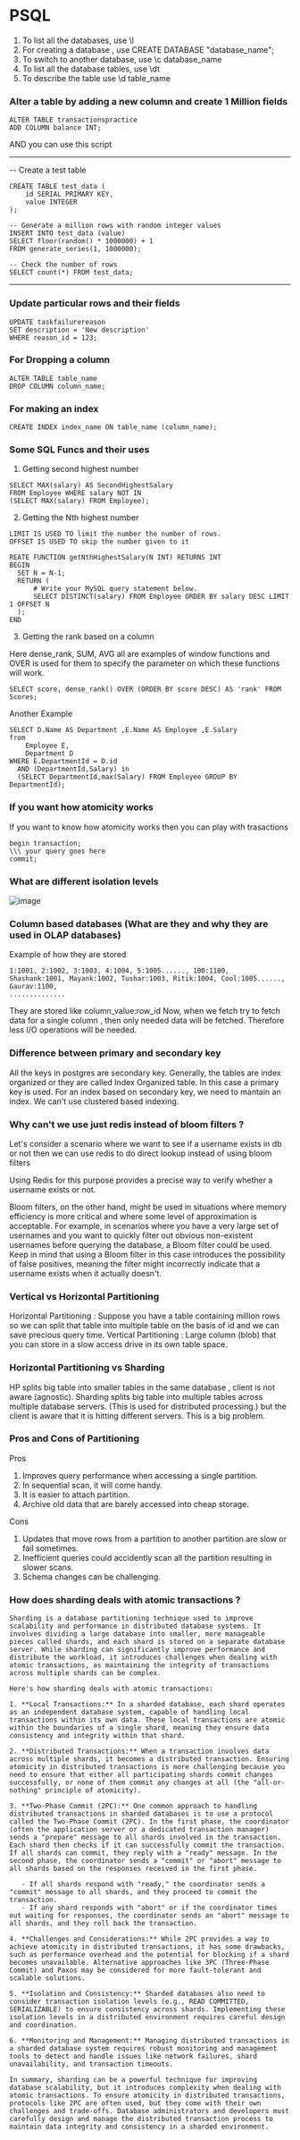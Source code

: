# PSQL

1) To list all the databases, use \l
2) For creating a database , use CREATE DATABASE "database_name";
3) To switch to another database, use \c database_name
4) To list all the database tables, use \dt
5) To describe the table use \d table_name

### Alter a table by adding a new column and create 1 Million fields
```
ALTER TABLE transactionspractice 
ADD COLUMN balance INT;
```
AND you can use this script

********************************************
-- Create a test table

```
CREATE TABLE test_data (
    id SERIAL PRIMARY KEY,
    value INTEGER
);

-- Generate a million rows with random integer values
INSERT INTO test_data (value)
SELECT floor(random() * 1000000) + 1
FROM generate_series(1, 1000000);

-- Check the number of rows
SELECT count(*) FROM test_data;

```
********************************************

### Update particular rows and their fields

```
UPDATE taskfailurereason
SET description = 'New description'
WHERE reason_id = 123;

```

### For Dropping a column

```
ALTER TABLE table_name
DROP COLUMN column_name;

```

### For making an index

```
CREATE INDEX index_name ON table_name (column_name);
```

### Some SQL Funcs and their uses

1. Getting second highest number

```
SELECT MAX(salary) AS SecondHighestSalary
FROM Employee WHERE salary NOT IN 
(SELECT MAX(salary) FROM Employee);
```

2. Getting the Nth highest number

```
LIMIT IS USED TO limit the number the number of rows.
OFFSET IS USED TO skip the number given to it

REATE FUNCTION getNthHighestSalary(N INT) RETURNS INT
BEGIN
  SET N = N-1;
  RETURN (
      # Write your MySQL query statement below.
      SELECT DISTINCT(salary) FROM Employee ORDER BY salary DESC LIMIT 1 OFFSET N
  );
END

```

3.  Getting the rank based on a column

Here dense_rank, SUM, AVG all are examples of window functions and
OVER is used for them to specify the parameter on which these functions
will work.

```
SELECT score, dense_rank() OVER (ORDER BY score DESC) AS 'rank' FROM Scores;
```

Another Example

```
SELECT D.Name AS Department ,E.Name AS Employee ,E.Salary 
from 
	Employee E,
	Department D 
WHERE E.DepartmentId = D.id 
  AND (DepartmentId,Salary) in 
  (SELECT DepartmentId,max(Salary) FROM Employee GROUP BY DepartmentId);
```


### If you want how atomicity works

If you want to know how atomicity works then you can play with trasactions

```
begin transaction;
\\\ your query goes here 
commit;
```


### What are different isolation levels


![image](https://github.com/iamskp99/sql_practice/assets/42648568/d3a57111-8a41-4a08-84d8-2900484d6068)



### Column based databases (What are they and why they are used in OLAP databases)

Example of how they are stored

```
1:1001, 2:1002, 3:1003, 4:1004, 5:1005......, 100:1100,
Shashank:1001, Mayank:1002, Tushar:1003, Ritik:1004, Cool:1005......, Gaurav:1100,
..............
```

They are stored like column_value:row_id
Now, when we fetch try to fetch data for a single column , then only needed data will be fetched. Therefore less I/O
operations will be needed.

### Difference between primary and secondary key

All the keys in postgres are secondary key. Generally, the tables are index organized or they are called Index Organized table. In this case a primary key is used. For an index based on secondary key, we need to mantain an index. We can't use clustered based indexing.

### Why can't we use just redis instead of bloom filters ?

Let's consider a scenario where we want to see if a username exists in db or not then we can use redis to do direct lookup instead of using bloom filters

Using Redis for this purpose provides a precise way to verify whether a username exists or not. 

Bloom filters, on the other hand, might be used in situations where memory efficiency is more critical and where some level of approximation is acceptable. For example, in scenarios where you have a very large set of usernames and you want to quickly filter out obvious non-existent usernames before querying the database, a Bloom filter could be used. Keep in mind that using a Bloom filter in this case introduces the possibility of false positives, meaning the filter might incorrectly indicate that a username exists when it actually doesn't.


### Vertical vs Horizontal Partitioning

Horizontal Partitioning : Suppose you have a table containing million rows so we can split that table into multiple table on the basis of id and we can save precious query time.
Vertical Partitioning : Large column (blob) that you can store in a slow access drive in its own table space.

### Horizontal Partitioning vs Sharding

HP splits big table into smaller tables in the same database , client is not aware (agnostic).
Sharding splits big table into multiple tables across multiple database servers. (This is used for distributed processing.) but the client is aware that it is hitting different servers.
This is a big problem.


### Pros and Cons of Partitioning

Pros

1. Improves query performance when accessing a single partition.
2. In sequential scan, it will come handy.
3. It is easier to attach partition.
4. Archive old data that are barely accessed into cheap storage.

Cons

1. Updates that move rows from a partition to another partition are slow or fail sometimes.
2. Inefficient queries could accidently scan all the partition resulting in slower scans.
3. Schema changes can be challenging.


### How does sharding deals with atomic transactions ?

```
Sharding is a database partitioning technique used to improve scalability and performance in distributed database systems. It involves dividing a large database into smaller, more manageable pieces called shards, and each shard is stored on a separate database server. While sharding can significantly improve performance and distribute the workload, it introduces challenges when dealing with atomic transactions, as maintaining the integrity of transactions across multiple shards can be complex.

Here's how sharding deals with atomic transactions:

1. **Local Transactions:** In a sharded database, each shard operates as an independent database system, capable of handling local transactions within its own data. These local transactions are atomic within the boundaries of a single shard, meaning they ensure data consistency and integrity within that shard.

2. **Distributed Transactions:** When a transaction involves data across multiple shards, it becomes a distributed transaction. Ensuring atomicity in distributed transactions is more challenging because you need to ensure that either all participating shards commit changes successfully, or none of them commit any changes at all (the "all-or-nothing" principle of atomicity).

3. **Two-Phase Commit (2PC):** One common approach to handling distributed transactions in sharded databases is to use a protocol called the Two-Phase Commit (2PC). In the first phase, the coordinator (often the application server or a dedicated transaction manager) sends a "prepare" message to all shards involved in the transaction. Each shard then checks if it can successfully commit the transaction. If all shards can commit, they reply with a "ready" message. In the second phase, the coordinator sends a "commit" or "abort" message to all shards based on the responses received in the first phase.

   - If all shards respond with "ready," the coordinator sends a "commit" message to all shards, and they proceed to commit the transaction.
   - If any shard responds with "abort" or if the coordinator times out waiting for responses, the coordinator sends an "abort" message to all shards, and they roll back the transaction.

4. **Challenges and Considerations:** While 2PC provides a way to achieve atomicity in distributed transactions, it has some drawbacks, such as performance overhead and the potential for blocking if a shard becomes unavailable. Alternative approaches like 3PC (Three-Phase Commit) and Paxos may be considered for more fault-tolerant and scalable solutions.

5. **Isolation and Consistency:** Sharded databases also need to consider transaction isolation levels (e.g., READ COMMITTED, SERIALIZABLE) to ensure consistency across shards. Implementing these isolation levels in a distributed environment requires careful design and coordination.

6. **Monitoring and Management:** Managing distributed transactions in a sharded database system requires robust monitoring and management tools to detect and handle issues like network failures, shard unavailability, and transaction timeouts.

In summary, sharding can be a powerful technique for improving database scalability, but it introduces complexity when dealing with atomic transactions. To ensure atomicity in distributed transactions, protocols like 2PC are often used, but they come with their own challenges and trade-offs. Database administrators and developers must carefully design and manage the distributed transaction process to maintain data integrity and consistency in a sharded environment.

```
